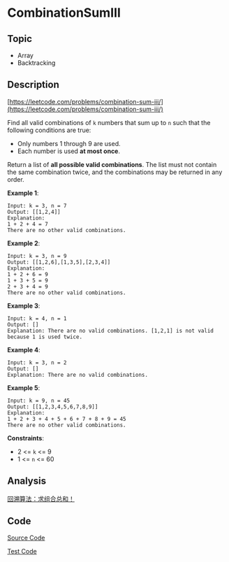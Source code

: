 # CombinationSumIII

## Topic

- Array
- Backtracking

## Description

[https://leetcode.com/problems/combination-sum-iii/](https://leetcode.com/problems/combination-sum-iii/)

Find all valid combinations of `k` numbers that sum up to `n` such that the following conditions are true:

- Only numbers 1 through 9 are used.
- Each number is used **at most once**.

Return a list of **all possible valid combinations**. The list must not contain the same combination twice, and the combinations may be returned in any order.


**Example 1**:

```
Input: k = 3, n = 7
Output: [[1,2,4]]
Explanation:
1 + 2 + 4 = 7
There are no other valid combinations.
```

**Example 2**:

```
Input: k = 3, n = 9
Output: [[1,2,6],[1,3,5],[2,3,4]]
Explanation:
1 + 2 + 6 = 9
1 + 3 + 5 = 9
2 + 3 + 4 = 9
There are no other valid combinations.
```

**Example 3**:

```
Input: k = 4, n = 1
Output: []
Explanation: There are no valid combinations. [1,2,1] is not valid because 1 is used twice.
```

**Example 4**:

```
Input: k = 3, n = 2
Output: []
Explanation: There are no valid combinations.
```

**Example 5**:

```
Input: k = 9, n = 45
Output: [[1,2,3,4,5,6,7,8,9]]
Explanation:
1 + 2 + 3 + 4 + 5 + 6 + 7 + 8 + 9 = 45
There are no other valid combinations.
```

**Constraints**:

- 2 <= `k` <= 9
- 1 <= `n` <= 60

## Analysis

[回溯算法：求组合总和！](https://mp.weixin.qq.com/s?__biz=MzUxNjY5NTYxNA==&mid=2247485277&idx=1&sn=0553db6b5c5952094d536ae2b8c18124&scene=21#wechat_redirect)

## Code

[Source Code](../../src/main/java/com/lun/medium/CombinationSumIII.java)

[Test Code](../../src/test/java/com/lun/medium/CombinationSumIIITest.java)

